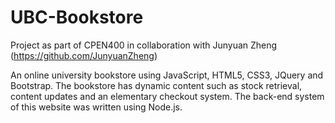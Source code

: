 # UBC-Bookstore
Project as part of CPEN400 in collaboration with Junyuan Zheng (https://github.com/JunyuanZheng)

An online university bookstore using JavaScript, HTML5, CSS3, JQuery and Bootstrap. The bookstore has dynamic content such as stock retrieval, content updates and an elementary checkout system. The back-end system of this website was written using Node.js. 
